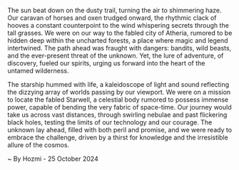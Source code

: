 
The sun beat down on the dusty trail, turning the air to shimmering haze.  Our caravan of horses and oxen trudged onward, the rhythmic clack of hooves a constant counterpoint to the wind whispering secrets through the tall grasses. We were on our way to the fabled city of Atheria, rumored to be hidden deep within the uncharted forests, a place where magic and legend intertwined.  The path ahead was fraught with dangers: bandits, wild beasts, and the ever-present threat of the unknown.  Yet, the lure of adventure, of discovery, fueled our spirits, urging us forward into the heart of the untamed wilderness.

The starship hummed with life, a kaleidoscope of light and sound reflecting the dizzying array of worlds passing by our viewport.  We were on a mission to locate the fabled Starwell, a celestial body rumored to possess immense power, capable of bending the very fabric of space-time.  Our journey would take us across vast distances, through swirling nebulae and past flickering black holes, testing the limits of our technology and our courage.  The unknown lay ahead, filled with both peril and promise, and we were ready to embrace the challenge, driven by a thirst for knowledge and the irresistible allure of the cosmos. 

~ By Hozmi - 25 October 2024
